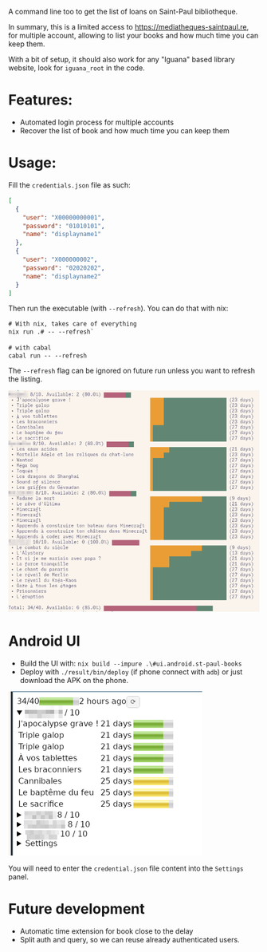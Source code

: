 A command line too to get the list of loans on Saint-Paul bibliotheque.

In summary, this is a limited access to https://mediatheques-saintpaul.re, for
multiple account, allowing to list your books and how much time you can keep
them.

With a bit of setup, it should also work for any "Iguana" based library website, look for `iguana_root` in the code.

# Features:

- Automated login process for multiple accounts
- Recover the list of book and how much time you can keep them

# Usage:

Fill the `credentials.json` file as such:

```json
[
  {
    "user": "X00000000001",
    "password": "01010101",
    "name": "displayname1"
  },
  {
    "user": "X000000002",
    "password": "02020202",
    "name": "displayname2"
  }
]
```

Then run the executable (with `--refresh`). You can do that with nix:

```
# With nix, takes care of everything
nix run .# -- --refresh`

# with cabal
cabal run -- --refresh
```

The `--refresh` flag can be ignored on future run unless you want to refresh the listing.

![](assets/example.png)

# Android UI

- Build the UI with: `nix build --impure .\#ui.android.st-paul-books`
- Deploy with `./result/bin/deploy` (if phone connect with `adb`) or just download the APK on the phone.


![](assets/android-ui.png)

You will need to enter the `credential.json` file content into the `Settings` panel.

# Future development

- Automatic time extension for book close to the delay
- Split auth and query, so we can reuse already authenticated users.
